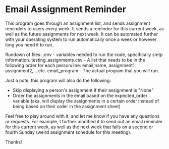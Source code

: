 # Email Assignment Reminder

This program goes through an assignment list, and sends assignment reminders to users every week. It sends a reminder for this current week, as well as the future assignments for next week. It can be automated further with your operating system to run automatically once a week or however long you need it to run.

Rundown of files:
.env - variables needed to run the code, specifically smtp information.
testing_assignments.csv - A list that needs to be in the following order for each person/line: email,name, assignment1, assignment2, ...etc.
email_program - The actual program that you will run.

Just a note, this program will also do the following:
 - Skip displaying a person's assignment if their assignment is "None"
 - Order the assignments in the email based on the expected_order variable (aka. will display the assignments in a certain order instead of being based on their order in the assignment sheet)

Feel free to play around with it, and let me know if you have any questions or requests. For example, I further modified it to send out an email reminder for this current week, as well as the next week that falls on a second or fourth Sunday (weird assignment schedule for this meeting).

Thanks!